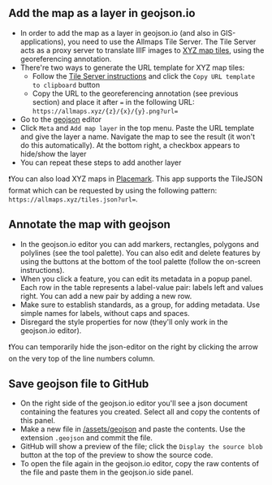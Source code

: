 ## Add the map as a layer in geojson.io
- In order to add the map as a layer in geojson.io (and also in GIS-applications), you need to use the Allmaps Tile Server. The Tile Server acts as a proxy server to translate IIIF images to [XYZ map tiles](https://en.wikipedia.org/wiki/Tiled_web_map), using the georeferencing annotation.
- There're two ways to generate the URL template for XYZ map tiles:
  - Follow the [Tile Server instructions](https://observablehq.com/@bertspaan/allmaps-tile-server) and click the `Copy URL template to clipboard` button
  - Copy the URL to the georeferencing annotation (see previous section) and place it after `=` in the following URL: `https://allmaps.xyz/{z}/{x}/{y}.png?url=`
- Go to the [geojson](http://geojson.io) editor
- Click `Meta` and `Add map layer` in the top menu. Paste the URL template and give the layer a name. Navigate the map to see the result (it won't do this automatically). At the bottom right, a checkbox appears to hide/show the layer
- You can repeat these steps to add another layer

❗You can also load XYZ maps in [Placemark](https://app.placemark.io/play). This app supports the TileJSON format which can be requested by using the following pattern: `https://allmaps.xyz/tiles.json?url=`.

## Annotate the map with geojson
- In the geojson.io editor you can add markers, rectangles, polygons and polylines (see the tool palette). You can also edit and delete features by using the buttons at the bottom of the tool palette (follow the on-screen instructions).
- When you click a feature, you can edit its metadata in a popup panel. Each row in the table represents a label-value pair: labels left and values right. You can add a new pair by adding a new row.
- Make sure to establish standards, as a group, for adding metadata. Use simple names for labels, without caps and spaces.
- Disregard the style properties for now (they'll only work in the geojson.io editor).

❗You can temporarily hide the json-editor on the right by clicking the arrow on the very top of the line numbers column.

## Save geojson file to GitHub
- On the right side of the geojson.io editor you'll see a json document containing the features you created. Select all and copy the contents of this panel.
- Make a new file in [/assets/geojson](https://github.com/theberlage/allmaps-workshop/tree/main/assets/geojson) and paste the contents. Use the extension `.geojson` and commit the file.
- GitHub will show a preview of the file; click the `Display the source blob` button at the top of the preview to show the source code.
- To open the file again in the geojson.io editor, copy the raw contents of the file and paste them in the geojson.io side panel.
